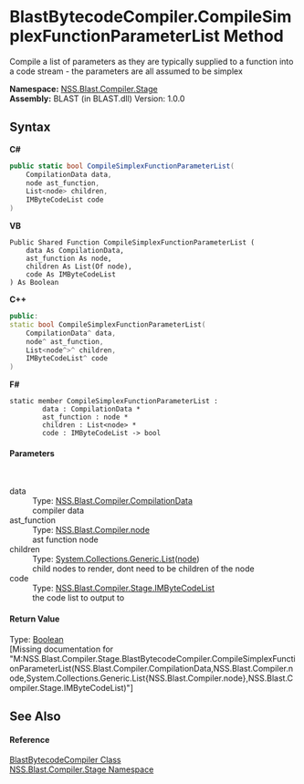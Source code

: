 # BlastBytecodeCompiler.CompileSimplexFunctionParameterList Method 
 

Compile a list of parameters as they are typically supplied to a function into a code stream - the parameters are all assumed to be simplex

**Namespace:**&nbsp;<a href="f44e629d-16ad-ce78-c6d1-bb239589698b.md">NSS.Blast.Compiler.Stage</a><br />**Assembly:**&nbsp;BLAST (in BLAST.dll) Version: 1.0.0

## Syntax

**C#**<br />
``` C#
public static bool CompileSimplexFunctionParameterList(
	CompilationData data,
	node ast_function,
	List<node> children,
	IMByteCodeList code
)
```

**VB**<br />
``` VB
Public Shared Function CompileSimplexFunctionParameterList ( 
	data As CompilationData,
	ast_function As node,
	children As List(Of node),
	code As IMByteCodeList
) As Boolean
```

**C++**<br />
``` C++
public:
static bool CompileSimplexFunctionParameterList(
	CompilationData^ data, 
	node^ ast_function, 
	List<node^>^ children, 
	IMByteCodeList^ code
)
```

**F#**<br />
``` F#
static member CompileSimplexFunctionParameterList : 
        data : CompilationData * 
        ast_function : node * 
        children : List<node> * 
        code : IMByteCodeList -> bool 

```


#### Parameters
&nbsp;<dl><dt>data</dt><dd>Type: <a href="52667f7e-8dc6-6543-e265-fdc90d6834fa.md">NSS.Blast.Compiler.CompilationData</a><br />compiler data</dd><dt>ast_function</dt><dd>Type: <a href="7dc9b7e9-64ad-f224-ae1a-4e6639739f56.md">NSS.Blast.Compiler.node</a><br />ast function node</dd><dt>children</dt><dd>Type: <a href="https://docs.microsoft.com/dotnet/api/system.collections.generic.list-1" target="_blank" rel="noopener noreferrer">System.Collections.Generic.List</a>(<a href="7dc9b7e9-64ad-f224-ae1a-4e6639739f56.md">node</a>)<br />child nodes to render, dont need to be children of the node</dd><dt>code</dt><dd>Type: <a href="58d16a0d-86d3-8bfb-792d-12e6fd1d4482.md">NSS.Blast.Compiler.Stage.IMByteCodeList</a><br />the code list to output to</dd></dl>

#### Return Value
Type: <a href="https://docs.microsoft.com/dotnet/api/system.boolean" target="_blank" rel="noopener noreferrer">Boolean</a><br />\[Missing <returns> documentation for "M:NSS.Blast.Compiler.Stage.BlastBytecodeCompiler.CompileSimplexFunctionParameterList(NSS.Blast.Compiler.CompilationData,NSS.Blast.Compiler.node,System.Collections.Generic.List{NSS.Blast.Compiler.node},NSS.Blast.Compiler.Stage.IMByteCodeList)"\]

## See Also


#### Reference
<a href="ba8ee778-19e4-b123-879f-391768337e02.md">BlastBytecodeCompiler Class</a><br /><a href="f44e629d-16ad-ce78-c6d1-bb239589698b.md">NSS.Blast.Compiler.Stage Namespace</a><br />
